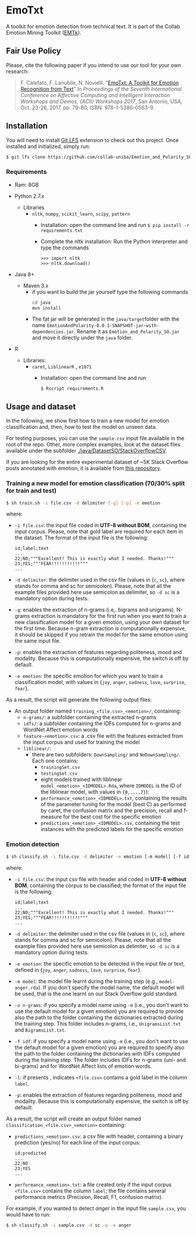 # EmoTxt
A toolkit for emotion detection from technical text. It is part of the Collab Emotion Mining Toolkit ([EMTk](https://github.com/collab-uniba/EMTk)).  

## Fair Use Policy
Please, cite the following paper if you intend to use our tool for your own research:
> F. Calefato, F. Lanubile, N. Novielli. “[EmoTxt: A Toolkit for Emotion Recognition from Text](https://arxiv.org/abs/1708.03892)” In *Proceedings of the Seventh International Conference on Affective Computing and Intelligent Interaction Workshops and Demos, {ACII} Workshops 2017*, San Antonio, USA, Oct. 23-26, 2017, pp. 79-80, ISBN: 978-1-5386-0563-9.

## Installation
You will need to install [Git LFS](https://git-lfs.github.com) extension to check out this project. Once installed and initialized, simply run:

```bash
$ git lfs clone https://github.com/collab-uniba/Emotion_and_Polarity_SO.git
```

### Requirements
* Ram: 8GB 
* Python 2.7.x
  * Libraries
    * `nltk`, `numpy`, `scikit_learn`, `scipy`, `pattern`
      * Installation: open the command line and run
      `$ pip install -r requirements.txt`
      
      * Complete the nltk installation: Run the Python interpreter and type the commands
        ```
        >>> import nltk        
        >>> nltk.download()
        ```

* Java 8+
  * Maven 3.x
    * if you want to build the jar yourself type the following commands
      ```bash
      cd java
      mvn install
      ```
    * The fat jar will be generated in the `java/target`folder with the name `EmotionAndPolarity-0.0.1-SNAPSHOT-jar-with-dependencies.jar`. Rename it as `Emotion_and_Polarity_SO.jar` and move it directly under the `java` folder.

* R
  * Libraries:
    * `caret`, `LiblinearR` , `e1071`
      * Installation: open the command line and run
      
        `$ Rscript requirements.R`

## Usage and dataset
In the following, we show first how to train a new model for emotion classification and, then, how to test the model on unseen data.

For testing purposes, you can use the `sample.csv` input file available in the root of the repo. Other, more complex examples, look at the dataset files available under the subfolder [./java/DatasetSO/StackOverflowCSV](https://github.com/collab-uniba/Emotion_and_Polarity_SO/tree/master/java/DatasetSO/StackOverflowCSV).

If you are looking for the entire experimental dataset of ~5K Stack Overflow posts annotated with emotion, it is available from [this repository](https://github.com/collab-uniba/EmotionDatasetMSR18).

### Training a new model for emotion classification (70/30% split for train and test)
```bash
$ sh train.sh -i file.csv -d delimiter [-g] [-p] -e emotion 
```

where:

* `-i file.csv`: the input file coded in **UTF-8 without BOM**, containing the input corpus. Please, note that gold label are required for each item in the dataset. The format of the input file is the following: 

  ```
  id;label;text
  ...
  22;NO;"""Excellent! This is exactly what I needed. Thanks!"""
  23;YES;"""FEAR!!!!!!!!!!!"""
  ...
  ```
* `-d delimiter`: the delimiter used in the csv file (values in {`c`, `sc`}, where stands for comma and sc for semicolon). Please, note that all the example files provided here use semicolon as delimiter, so `-d sc` is a mandatory option during tests.
* `-g`: enables the extraction of n-grams (i.e,. bigrams and unigrams). N-grams extraction is mandatory for the first run when you want to train a new classification model for a given emotion, using your own dataset for the first time. Because n-gram extraction is computationally expensive, it should be skipped if you retrain the model for the same emotion using the same input file.
* `-p`: enables the extraction of features regarding politeness, mood and modality. Because this is computationally expensive, the switch is off by default.
* `-e emotion`: the specific emotion for which you want to train a classification model, with values in {`joy`, `anger`, `sadness`, `love`, `surprise`, `fear`}.

As a result, the script will generate the following output files:

* An output folder named `training_<file.csv>_<emotion>/`, containing:
   * `n-grams/`: a subfolder containing the extracted n-grams
   * `idfs/`: a subfolder containing the IDFs computed for n-grams and WordNet Affect emotion words
   * `feature-<emotion>.csv`: a .csv file with the features extracted from the input corpus and used for training the model
   * `liblinear/`:
     * there are two subfolders: `DownSampling/` and `NoDownSampling/`. Each one contains:
          * `trainingSet.csv`
          * `testingSet.csv`
          * eight models trained with liblinear `model_<emotion>_<IDMODEL>.Rda`, where `IDMODEL` is the ID of the liblinear model, with values in `{0,...,7}`):
          * `performance_<emotion>_<IDMODEL>.txt`, containing the results of the parameter tuning for the model (best C) as performed by caret, the confusion matrix and the precision, recall and f-measure for the best cost for the specific emotion
          * `predictions_<emotion>_<IDMODEL>.csv`, containing the test instances with the predicted labels for the specific emotion

### Emotion detection
```bash
$ sh classify.sh -i file.csv -d delimiter -e emotion [-m model] [-f idf] [-o n-grams] [-l] [-p]
```

where:

* `-i file.csv`: the input csv file with header and coded in **UTF-8 without BOM**, containing the corpus to be classified; the format of the input file is the following: 

  ```
  id;label;text
  ...
  22;NO;"""Excellent! This is exactly what I needed. Thanks!"""
  23;YES;"""FEAR!!!!!!!!!!!"""
  ...
  ```
* `-d delimiter`: the delimiter used in the csv file (values in {`c`, `sc`}, where stands for comma and sc for semicolon). Please, note that all the example files provided here use semicolon as delimiter, so `-d sc` is a mandatory option during tests.
* `-e emotion`: the specific emotion to be detected in the input file or text, defined in {`joy`, `anger`, `sadness`, `love`, `surprise`, `fear`}.
* `-m model`: the model file learnt during the training step (e.g., `model-anger.rda`). If you don't specify the model name, the default model will be used, that is the one learnt on our Stack Overflow gold standard.
* `-o n-grams`: if you specify a model name using `-m` (i.e., you don't want to use the default model for a given emotion) you are required to provide also the path to the folder containing the dictionaries extracted during the training step. This folder includes n-grams, i.e., `UnigramsList.txt` and `BigramsList.txt`. 
* `-f idf`: if you specify a model name using `-m` (i.e., you don't want to use the default model for a given emotion) you are required to specify also the path to the folder containing the dictionaries with IDFs computed during the training step. The folder includes IDFs for n-grams (uni- and bi-grams) and for WordNet Affect lists of emotion words.
* `-l`: if presents , indicates  `<file.csv>` contains a gold label in the column `label`.
* `-p`: enables the extraction of features regarding politeness, mood and modality. Because this is computationally expensive, the switch is off by default.

As a result, the script will create an output folder named `classification_<file.csv>_<emotion>` containing:

* `predictions_<emotion>.csv`: a csv file with header, containing a binary prediction (yes/no) for each line of the input corpus:

  ```
  id;predicted
  ...
  22;NO
  23;YES
  ...
  ```
* `performance_<emotion>.txt`: a file created only if the input corpus `<file.csv>` contains the column `label`; the file contains several performance metrics (Precision, Recall, F1, confusion matrix).

For example, if you wanted to detect *anger* in the input file `sample.csv`, you would have to run:
```bash
$ sh classify.sh -i sample.csv -d sc -p -e anger
```
